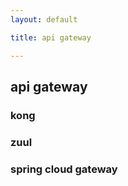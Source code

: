 ```yaml
---
layout: default

title: api gateway

---
```


## api gateway

### kong
### zuul
### spring cloud gateway

